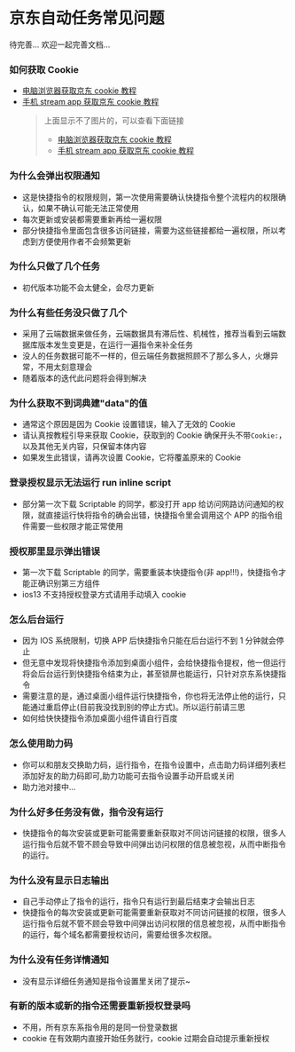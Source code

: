 # 京东自动任务常见问题

待完善...
欢迎一起完善文档...

### 如何获取 Cookie

- [电脑浏览器获取京东 cookie 教程](https://github.com/leecobaby/shortcuts/blob/master/DOC/GetJdCookie1.md)
- [手机 stream app 获取京东 cookie 教程](https://github.com/leecobaby/shortcuts/blob/master/DOC/GetJdCookie2.md)
  > 上面显示不了图片的，可以查看下面链接
  >
  > - [电脑浏览器获取京东 cookie 教程](https://gitee.com/leecobaby/shortcuts/blob/master/DOC/GetJdCookie1.md)
  > - [手机 stream app 获取京东 cookie 教程](https://gitee.com/leecobaby/shortcuts/blob/master/DOC/GetJdCookie2.md)

### 为什么会弹出权限通知

- 这是快捷指令的权限规则，第一次使用需要确认快捷指令整个流程内的权限确认，如果不确认可能无法正常使用
- 每次更新或安装都需要重新再给一遍权限
- 部分快捷指令里面包含很多访问链接，需要为这些链接都给一遍权限，所以考虑到方便使用作者不会频繁更新

### 为什么只做了几个任务

- 初代版本功能不会太健全，会尽力更新

### 为什么有些任务没只做了几个

- 采用了云端数据来做任务，云端数据具有滞后性、机械性，推荐当看到云端数据库版本发生变更是，在运行一遍指令来补全任务
- 没人的任务数据可能不一样的，但云端任务数据照顾不了那么多人，火爆异常，不用太刻意理会
- 随着版本的迭代此问题将会得到解决

### 为什么获取不到词典建"data"的值

- 通常这个原因是因为 Cookie 设置错误，输入了无效的 Cookie
- 请认真按教程引导来获取 Cookie，获取到的 Cookie 确保开头不带`Cookie:`，以及其他无关内容，只保留本体内容
- 如果发生此错误，请再次设置 Cookie，它将覆盖原来的 Cookie

### 登录授权显示无法运行 run inline script

- 部分第一次下载 Scriptable 的同学，都没打开 app 给访问网路访问通知的权限，就直接运行快将指令的确会出错，快捷指令里会调用这个 APP 的指令组件需要一些权限才能正常使用

### 授权那里显示弹出错误

- 第一次下载 Scriptable 的同学，需要重装本快捷指令(非 app!!!)，快捷指令才能正确识别第三方组件
- ios13 不支持授权登录方式请用手动填入 cookie

### 怎么后台运行

- 因为 IOS 系统限制，切换 APP 后快捷指令只能在后台运行不到 1 分钟就会停止
- 但无意中发现将快捷指令添加到桌面小组件，会给快捷指令提权，他一但运行将会后台运行到快捷指令结束为止，甚至锁屏也能运行，只针对京东系快捷指令
- 需要注意的是，通过桌面小组件运行快捷指令，你也将无法停止他的运行，只能通过重启停止(目前我没找到别的停止方式)。所以运行前请三思
- 如何给快快捷指令添加桌面小组件请自行百度

### 怎么使用助力码

- 你可以和朋友交换助力码，运行指令，在指令设置中，点击助力码详细列表栏添加好友的助力码即可,助力功能可去指令设置手动开启或关闭
- 助力池对接中...

### 为什么好多任务没有做，指令没有运行

- 快捷指令的每次安装或更新可能需要重新获取对不同访问链接的权限，很多人运行指令后就不管不顾会导致中间弹出访问权限的信息被忽视，从而中断指令的运行。

### 为什么没有显示日志输出

- 自己手动停止了指令的运行，指令只有运行到最后结束才会输出日志
- 快捷指令的每次安装或更新可能需要重新获取对不同访问链接的权限，很多人运行指令后就不管不顾会导致中间弹出访问权限的信息被忽视，从而中断指令的运行，每个域名都需要授权访问，需要给很多次权限。

### 为什么没有任务详情通知

- 没有显示详细任务通知是指令设置里关闭了提示~

### 有新的版本或新的指令还需要重新授权登录吗

- 不用，所有京东系指令用的是同一份登录数据
- cookie 在有效期内直接开始任务就行，cookie 过期会自动提示重新授权
